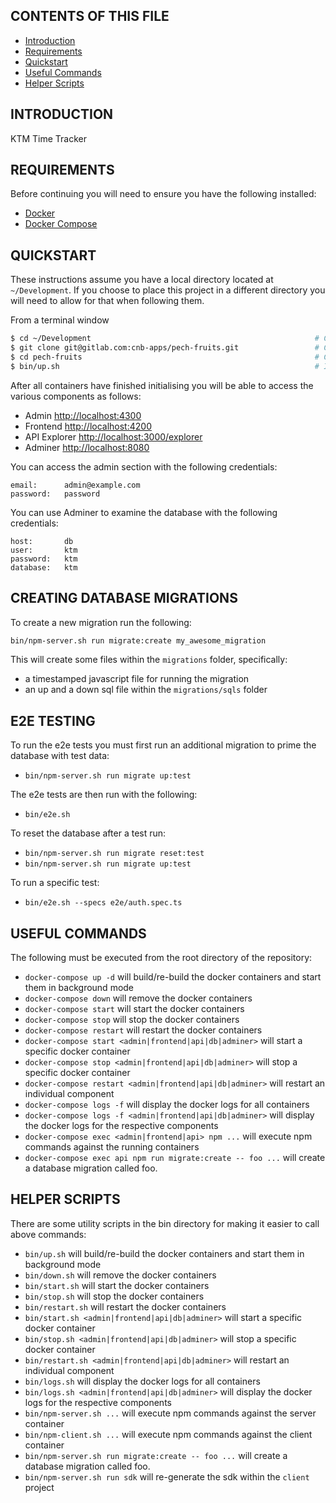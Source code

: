  CONTENTS OF THIS FILE
---------------------

 * [Introduction](#introduction)
 * [Requirements](#requirements)
 * [Quickstart](#quickstart)
 * [Useful Commands](#useful-commands)
 * [Helper Scripts](#helper-scripts)

INTRODUCTION
------------

KTM Time Tracker

REQUIREMENTS
------------

Before continuing you will need to ensure you have the following installed:

 * [Docker](https://www.docker.com)
 * [Docker Compose](https://docs.docker.com/compose)

QUICKSTART
----------

These instructions assume you have a local directory located at `~/Development`. If you choose to place this project in a different directory you will need to allow for that when following them.

From a terminal window

```bash
$ cd ~/Development                                                  # Change to the development directory
$ git clone git@gitlab.com:cnb-apps/pech-fruits.git                 # Clone the pech-fruits project
$ cd pech-fruits                                                    # Change to the project directory
$ bin/up.sh                                                         # Initialise the containers
```

After all containers have finished initialising you will be able to access the various components as follows:

* Admin         [http://localhost:4300](http://localhost:4300)
* Frontend      [http://localhost:4200](http://localhost:4200)
* API Explorer  [http://localhost:3000/explorer](http://localhost:3000/explorer)
* Adminer       [http://localhost:8080](http://localhost:8080)

You can access the admin section with the following credentials:

```text
email:      admin@example.com
password:   password
```

You can use Adminer to examine the database with the following credentials:

```text
host:       db
user:       ktm
password:   ktm
database:   ktm
```

CREATING DATABASE MIGRATIONS
----------------------------

To create a new migration run the following:

```bash
bin/npm-server.sh run migrate:create my_awesome_migration
```

This will create some files within the `migrations` folder, specifically:

* a timestamped javascript file for running the migration
* an up and a down sql file within the `migrations/sqls` folder

E2E TESTING
-----------

To run the e2e tests you must first run an additional migration to prime the database with test data:

 * `bin/npm-server.sh run migrate up:test`
 
The e2e tests are then run with the following:

 * `bin/e2e.sh`
 
To reset the database after a test run:

* `bin/npm-server.sh run migrate reset:test`
* `bin/npm-server.sh run migrate up:test`

To run a specific test:

* `bin/e2e.sh --specs e2e/auth.spec.ts`

USEFUL COMMANDS
--------------

The following must be executed from the root directory of the repository:

 * `docker-compose up -d` will build/re-build the docker containers and start them in background mode
 * `docker-compose down` will remove the docker containers
 * `docker-compose start` will start the docker containers
 * `docker-compose stop` will stop the docker containers
 * `docker-compose restart` will restart the docker containers
 * `docker-compose start <admin|frontend|api|db|adminer>` will start a specific docker container
 * `docker-compose stop <admin|frontend|api|db|adminer>` will stop a specific docker container
 * `docker-compose restart <admin|frontend|api|db|adminer>` will restart an individual component
 * `docker-compose logs -f` will display the docker logs for all containers
 * `docker-compose logs -f <admin|frontend|api|db|adminer>` will display the docker logs for the respective components
 * `docker-compose exec <admin|frontend|api> npm ...` will execute npm commands against the running containers
 * `docker-compose exec api npm run migrate:create -- foo ...` will create a database migration called foo.

HELPER SCRIPTS
--------------

There are some utility scripts in the bin directory for making it easier to call above commands:

 * `bin/up.sh` will build/re-build the docker containers and start them in background mode
 * `bin/down.sh` will remove the docker containers
 * `bin/start.sh` will start the docker containers
 * `bin/stop.sh` will stop the docker containers
 * `bin/restart.sh` will restart the docker containers
 * `bin/start.sh <admin|frontend|api|db|adminer>` will start a specific docker container
 * `bin/stop.sh <admin|frontend|api|db|adminer>` will stop a specific docker container
 * `bin/restart.sh <admin|frontend|api|db|adminer>` will restart an individual component
 * `bin/logs.sh` will display the docker logs for all containers
 * `bin/logs.sh <admin|frontend|api|db|adminer>` will display the docker logs for the respective components
 * `bin/npm-server.sh ...` will execute npm commands against the server container
 * `bin/npm-client.sh ...` will execute npm commands against the client container
 * `bin/npm-server.sh run migrate:create -- foo ...` will create a database migration called foo.
 * `bin/npm-server.sh run sdk` will re-generate the sdk within the `client` project
